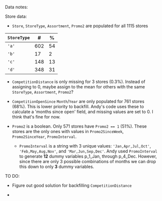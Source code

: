 Data notes:

Store data:

- `Store`, `StoreType`, `Assortment`, `Promo2` are populated for all 1115 stores

| `StoreType` | #   | %  |
|-------------|-----|----|
| `'a'`       | 602 | 54 |
| `'b'`       | 17  | 2  |
| `'c'`       | 148 | 13 |
| `'d'`       | 348 | 31 |

- `CompetitionDistance` is only missing for 3 stores (0.3%). Instead of assigning to 0, maybe assign to the mean for others with the same `StoreType`, `Assortment`, `Promo2`?

- `CompetitionOpenSince` `Month`/`Year` are only populated for 761 stores (68%). This is lower priority to backfill. Andy's code uses these to calculate a 'months since open' field, and missing values are set to 0. I think that's fine for now.

- `Promo2` is a boolean. Only 571 stores have `Promo2 == 1` (51%). These stores are the only ones with values in `Promo2SinceWeek`, `Promo2SinceYear`, `PromoInterval`.

	* `PromoInterval` is a string with 3 unique values: `'Jan,Apr,Jul,Oct'`, `'Feb,May,Aug,Nov'`, and `'Mar,Jun,Sep,Dec'`. Andy used `PromoInterval` to generate **12** dummy variables p_1_Jan, through p_4_Dec. However, since there are only 3 possible combinations of months we can drop this down to only **3** dummy variables.



TO DO: 

- Figure out good solution for backfilling `CompetitionDistance`

- 